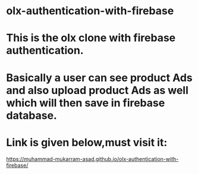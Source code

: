 # olx-authentication-with-firebase
# This is the olx clone with firebase authentication. 
# Basically a user can see product Ads and also upload product Ads as well which will then save in firebase database.
# Link is given below,must visit it:
https://muhammad-mukarram-asad.github.io/olx-authentication-with-firebase/
